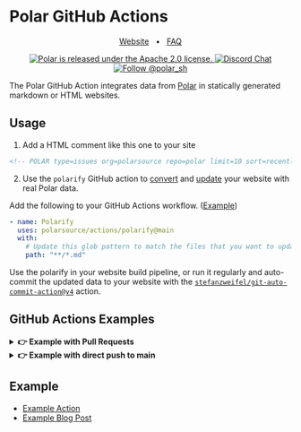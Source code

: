 

# Polar GitHub Actions

<div align="center">
  
<a href="https://polar.sh">Website</a>
<span>&nbsp;&nbsp;•&nbsp;&nbsp;</span>
<a href="https://polar.sh/faq">FAQ</a>


<p align="center">
  <a href="https://github.com/polarsource/polar/blob/main/LICENSE">
    <img src="https://img.shields.io/badge/license-Apache%202.0-blue.svg" alt="Polar is released under the Apache 2.0 license." />
  </a>

  <a href="https://discord.gg/STfRufb32V">
    <img src="https://img.shields.io/badge/chat-on%20discord-7289DA.svg" alt="Discord Chat" />
  </a>

  <a href="https://twitter.com/intent/follow?screen_name=polar_sh">
    <img src="https://img.shields.io/twitter/follow/polar_sh.svg?label=Follow%20@polar_sh" alt="Follow @polar_sh" />
  </a>
</p>
</div>


The Polar GitHub Action integrates data from [Polar](https://polar.sh/) in statically generated markdown or HTML websites.

## Usage


1. Add a HTML comment like this one to your site

```html
<!-- POLAR type=issues org=polarsource repo=polar limit=10 sort=recently_updated -->
```

2. Use the `polarify` GitHub action to [convert](https://github.com/polarsource/actions/commit/5391b344ce3e0106e6dd24fb6c90fdc0e91d8c10) and [update](https://github.com/polarsource/actions/commit/f2c3d98b39b716c84437d4d39995c518c7861514) your website with real Polar data.

Add the following to your GitHub Actions workflow. ([Example](https://github.com/polarsource/actions/blob/main/.github/workflows/self_check_polarify.yaml))

```yaml
- name: Polarify
  uses: polarsource/actions/polarify@main
  with:
    # Update this glob pattern to match the files that you want to update
    path: "**/*.md"
```

Use the polarify in your website build pipeline, or run it regularly and auto-commit the updated data to your website with the [`stefanzweifel/git-auto-commit-action@v4`](https://github.com/stefanzweifel/git-auto-commit-action) action.

## GitHub Actions Examples

<details>
  <summary><strong>👉 Example with Pull Requests</strong></summary>


```yaml
name: Polarify

on:
  # Run after every push
  push:
    branches: ["main"]

  # Daily at 07:00
  schedule:
    - cron: "0 7 * * *"

jobs:
  polarify:
    name: "Polarify"
    timeout-minutes: 15
    runs-on: ubuntu-22.04

    permissions:
      # Give the default GITHUB_TOKEN write permission to commit and push the changed files back to the repository.
      contents: write
      # Depending on your use-case, you might need to check "Allow GitHub Actions to create and approve pull requests" in the repositories "Actions > General" settings.
      pull-requests: write

    steps:
      - name: Check out code
        uses: actions/checkout@v3

      - name: Polarify
        uses: polarsource/actions/polarify@main
        with:
          # Update this glob pattern to match the files that you want to update
          path: "**/*.md"
        # This is needed if you're accessing private data in the action (type=pledgers), if not, you can skip it!
        env:
          POLAR_API_TOKEN: ${{ secrets.POLAR_API_TOKEN }}

      - name: Create Pull Request
        uses: peter-evans/create-pull-request@v5
        with:
          title: "Updated data from Polar"
          commit-message: "polar: updated data from Polar"
          body: "Automatic changes from Polar and the Polarify GitHub Action"
          branch: "polarify"
          delete-branch: true # delete the branch after merging
```

</details>

<details>
  <summary><strong>👉 Example with direct push to main</strong></summary>

```yaml
name: Polarify

on:
  # Run after every push
  push:
    branches: ["main"]

  # Daily at 07:00
  schedule:
    - cron: "0 7 * * *"

jobs:
  polarify:
    name: "Polarify"
    timeout-minutes: 15
    runs-on: ubuntu-22.04

    permissions:
      # Give the default GITHUB_TOKEN write permission to commit and push the changed files back to the repository.
      contents: write

    steps:
      - name: Check out code
        uses: actions/checkout@v3

      - name: Polarify
        uses: polarsource/actions/polarify@main
        with:
          # Update this glob pattern to match the files that you want to update
          path: "**/*.md"
        # This is needed if you're accessing private data in the action (type=pledgers), if not, you can skip it!
        env:
          POLAR_API_TOKEN: ${{ secrets.POLAR_API_TOKEN }}

      - uses: stefanzweifel/git-auto-commit-action@v4
        with:
          commit_message: Update polar comments
```
</details>

## Example

* [Example Action](https://github.com/polarsource/actions/blob/main/.github/workflows/self_check_polarify.yaml)
* [Example Blog Post](https://github.com/polarsource/actions/blob/main/polarify/demo.md?plain=1)

